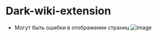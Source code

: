 # Dark-wiki-extension
* Могут быть ошибки в отображении страниц 
![image](https://user-images.githubusercontent.com/45014366/224514522-38af2065-0269-43b7-9700-1c1e198c9269.png)
